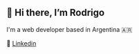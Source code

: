 ## 👋 Hi there, I’m Rodrigo

I'm a web developer based in Argentina 🇦🇷

📌 [Linkedin](www.linkedin.com/in/rodr-ce/)
